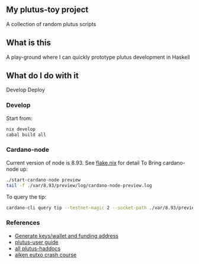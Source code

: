 My plutus-toy project
---
A collection of random plutus scripts 

## What is this
A play-ground where I can quickly prototype plutus development in Haskell

## What do I do with it
Develop 
Deploy

### Develop
Start from:

``` sh
nix develop
cabal build all
```

### Cardano-node
Current version of node is 8.93. See [flake.nix](./flake.nix) for detail
To Bring cardano-node up:

``` sh
./start-cardano-node preview
tail -f ./var/8.93/preview/log/cardano-node-preview.log
```
To query the tip:

``` sh
cardano-cli query tip --testnet-magic 2 --socket-path ./var/8.93/preview/cardano-node-preview.socket
```



### References
- [Generate keys/wallet and funding address](https://developers.cardano.org/docs/native-tokens/minting-nfts/#generate-keys-and-address)
- [plutus-user guide](https://intersectmbo.github.io/plutus/master/docs/)
- [all plutus-haddocs](https://intersectmbo.github.io/plutus/master/)
- [aiken eutxo crash course](https://aiken-lang.org/fundamentals/eutxo)
